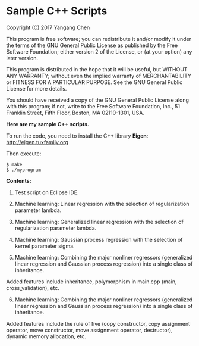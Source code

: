 # Sample C++ Scripts

Copyright (C) 2017  Yangang Chen

This program is free software; you can redistribute it and/or
modify it under the terms of the GNU General Public License
as published by the Free Software Foundation; either version 2
of the License, or (at your option) any later version.

This program is distributed in the hope that it will be useful,
but WITHOUT ANY WARRANTY; without even the implied warranty of
MERCHANTABILITY or FITNESS FOR A PARTICULAR PURPOSE.  See the
GNU General Public License for more details.

You should have received a copy of the GNU General Public License
along with this program; if not, write to the Free Software
Foundation, Inc., 51 Franklin Street, Fifth Floor, Boston, MA  02110-1301, USA.

**Here are my sample C++ scripts.**

To run the code, you need to install the C++ library **Eigen**:
http://eigen.tuxfamily.org

Then execute:
```
$ make
$ ./myprogram
```

**Contents:**

1. Test script on Eclipse IDE.

2. Machine learning: Linear regression with the selection of regularization parameter lambda.

3. Machine learning: Generalized linear regression with the selection of regularization parameter lambda.

4. Machine learning: Gaussian process regression with the selection of kernel parameter sigma.

5. Machine learning: Combining the major nonliner regressors (generalized linear regression and Gaussian process regression) into a single class of inheritance.

Added features include inheritance, polymorphism in main.cpp (main, cross_validation), etc.

6. Machine learning: Combining the major nonliner regressors (generalized linear regression and Gaussian process regression) into a single class of inheritance.

Added features include the rule of five (copy constructor, copy assignment operator, move constructor, move assignment operator, destructor), dynamic memory allocation, etc.
